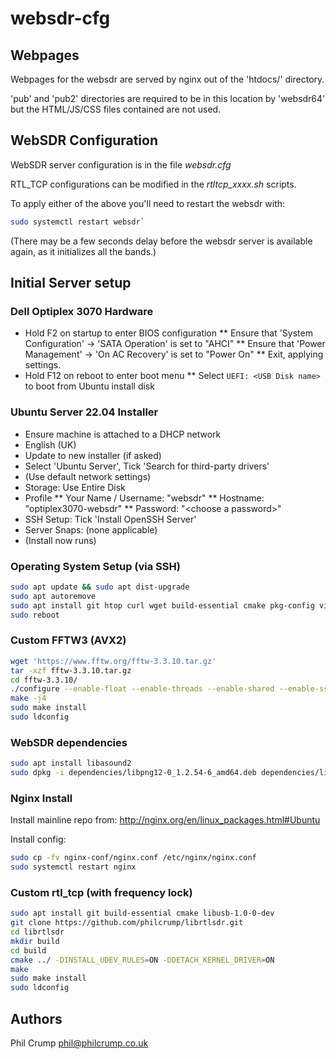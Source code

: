 # websdr-cfg

## Webpages

Webpages for the websdr are served by nginx out of the 'htdocs/' directory.

'pub' and 'pub2' directories are required to be in this location by 'websdr64' but the HTML/JS/CSS files contained are not used.

## WebSDR Configuration

WebSDR server configuration is in the file _websdr.cfg_

RTL_TCP configurations can be modified in the _rtltcp_xxxx.sh_ scripts.

To apply either of the above you'll need to restart the websdr with:

```bash
sudo systemctl restart websdr`
```
(There may be a few seconds delay before the websdr server is available again, as it initializes all the bands.) 

## Initial Server setup

### Dell Optiplex 3070 Hardware
 * Hold F2 on startup to enter BIOS configuration
 ** Ensure that 'System Configuration' -> 'SATA Operation' is set to "AHCI" 
 ** Ensure that 'Power Management' -> 'On AC Recovery' is set to "Power On"
 ** Exit, applying settings.
 * Hold F12 on reboot to enter boot menu
 ** Select `UEFI: <USB Disk name>` to boot from Ubuntu install disk


### Ubuntu Server 22.04 Installer
 * Ensure machine is attached to a DHCP network
 * English (UK)
 * Update to new installer (if asked)
 * Select 'Ubuntu Server', Tick 'Search for third-party drivers'
 * (Use default network settings)
 * Storage: Use Entire Disk
 * Profile
 ** Your Name / Username: "websdr"
 ** Hostname: "optiplex3070-websdr"
 ** Password: "\<choose a password\>"
 * SSH Setup: Tick 'Install OpenSSH Server'
 * Server Snaps: (none applicable)
 * (Install now runs)


### Operating System Setup (via SSH)
```bash
sudo apt update && sudo apt dist-upgrade
sudo apt autoremove
sudo apt install git htop curl wget build-essential cmake pkg-config vim
sudo reboot
```

### Custom FFTW3 (AVX2)
```bash
wget 'https://www.fftw.org/fftw-3.3.10.tar.gz'
tar -xzf fftw-3.3.10.tar.gz 
cd fftw-3.3.10/
./configure --enable-float --enable-threads --enable-shared --enable-sse --enable-sse2 --enable-avx --enable-avx2 --enable-avx-128-fma --enable-generic-simd128 --enable-generic-simd256
make -j4
sudo make install
sudo ldconfig
```

### WebSDR dependencies
```bash
sudo apt install libasound2
sudo dpkg -i dependencies/libpng12-0_1.2.54-6_amd64.deb dependencies/libssl1.0.0_1.0.2n-1ubuntu5_amd64.deb
```

### Nginx Install

Install mainline repo from: http://nginx.org/en/linux_packages.html#Ubuntu

Install config:
```bash
sudo cp -fv nginx-conf/nginx.conf /etc/nginx/nginx.conf
sudo systemctl restart nginx
```

### Custom rtl_tcp (with frequency lock)
```bash
sudo apt install git build-essential cmake libusb-1.0-0-dev
git clone https://github.com/philcrump/librtlsdr.git
cd librtlsdr
mkdir build
cd build
cmake ../ -DINSTALL_UDEV_RULES=ON -DDETACH_KERNEL_DRIVER=ON
make
sudo make install
sudo ldconfig
```


## Authors

Phil Crump <phil@philcrump.co.uk>
